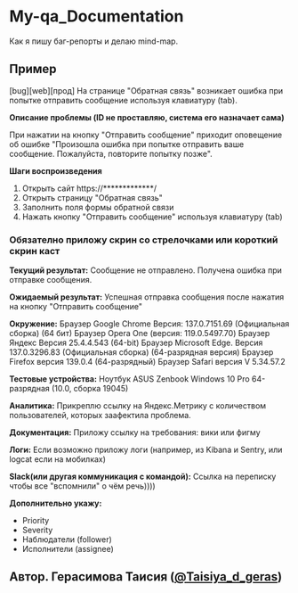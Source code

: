 # My-qa_Documentation
Как я пишу баг-репорты и делаю mind-map.

<h2><b>Пример</b></h2>

[bug][web][прод] На странице "Обратная связь" возникает ошибка  при попытке отправить сообщение используя клавиатуру (tab).

<b>Описание проблемы (ID не проставляю, система его назначает сама)</b>

При нажатии на кнопку "Отправить сообщение" приходит оповещение об ошибке "Произошла ошибка при попытке отправить ваше сообщение. Пожалуйста, повторите попытку позже".

<b>Шаги воспроизведения</b>
1. Открыть сайт   https://*************/
2. Открыть страницу "Обратная связь"
3. Заполнить поля формы обратной связи
4. Нажать кнопку "Отправить сообщение" используя клавиатуру (tab)

<h3><b>Обязателно приложу скрин со стрелочками или короткий скрин каст</b></h3>

<b>Текущий результат:</b>
Сообщение не отправлено. Получена ошибка при отправке сообщения.

<b>Ожидаемый результат:</b>
Успешная отправка сообщения после нажатия на кнопку "Отправить сообщение"

<b>Окружение:</b>
Браузер Google Chrome Версия: 137.0.7151.69 (Официальная сборка) (64 бит)
Браузер Opera One (версия: 119.0.5497.70)
Браузер Яндекс Версия 25.4.4.543 (64-bit)
Браузер Microsoft Edge. Версия 137.0.3296.83 (Официальная сборка) (64-разрядная версия)
Браузер Firefox версия 139.0.4 (64-разрядный)
Браузер Safari версия V 5.34.57.2

<b>Тестовые устройства:</b>
Ноутбук ASUS Zenbook Windows 10 Pro 64-разрядная (10.0, сборка 19045)

<b>Аналитика:</b>
Прикреплю ссылку на Яндекс.Метрику с количеством пользователей, которых заафектила проблема.

<b>Документация:</b>
Приложу ссылку на требования: вики или фигму

<b>Логи:</b>
Если возможно приложу логи (например, из Kibana и Sentry, или logcat если на мобилках)

<b>Slack(или другая коммуникация с командой):</b>
Cсылка на переписку чтобы все "вспомнили" о чём речь))))

<b>Дополнительно укажу:</b>
- Priority
- Severity
- Наблюдатели (follower)
- Исполнители (assignee)

## Автор. Герасимова Таисия ([@Taisiya_d_geras](https://t.me/Taisiya_d_geras))
